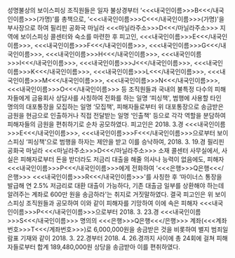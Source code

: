 성명불상의 보이스피싱 조직원들은 일자 불상경부터 ‘<<<내국인이름>>>B<<</내국인이름>>>(가명)'를 총책으로, ‘<<<내국인이름>>>C<<</내국인이름>>>(가명)'을 부사장으로 하여 필리핀 공화국 마닐라 <<<마닐라주소>>>D<<</마닐라주소>>> 지역에 보이스피싱 콜센터와 숙소를 마련한 후 피고인, <<<내국인이름>>>E<<</내국인이름>>>, <<<내국인이름>>>F<<</내국인이름>>>, <<<내국인이름>>>G<<</내국인이름>>>, <<<내국인이름>>>H<<</내국인이름>>>, <<<내국인이름>>>I<<</내국인이름>>>, <<<내국인이름>>>J<<</내국인이름>>>, <<<내국인이름>>>K<<</내국인이름>>>, <<<내국인이름>>>L<<</내국인이름>>>, <<<내국인이름>>>M<<</내국인이름>>>, <<<내국인이름>>>N<<</내국인이름>>>, <<<내국인이름>>>O<<</내국인이름>>> 등 조직원들과 국내의 불특정 다수의 피해자들에게 금융회사 상담사를 사칭하여 전화를 하는 일명 ‘피싱책', 범행에 사용할 타인 명의의 대포통장을 모집하는 일명 ‘모집책', 피해자들로부터 위 대포통장으로 송금받은 금원을 현금으로 인출하거나 직접 전달받는 일명 ‘인출책' 등으로 각각 역할을 분담하여 피해자들의 금원을 편취하기로 순차 공모하였다.
피고인은 2018. 3.경 <<<내국인이름>>>E<<</내국인이름>>>, <<<내국인이름>>>F<<</내국인이름>>>으로부터 보이스피싱 ‘피싱책'으로 범행을 하자는 제안을 받고 이를 승낙하여, 2018. 3. 19.경 필리핀 공화국 마닐라 <<<마닐라주소>>>D<<</마닐라주소>>> 소재 콜센터 사무실에서, 사실은 피해자로부터 돈을 받더라도 저금리 대출을 해줄 의사나 능력이 없음에도, 피해자 <<<내국인이름>>>P<<</내국인이름>>>에게 전화하여 ‘<<<은행>>>Q은행<<</은행>>> <<<내국인이름>>>R<<</내국인이름>>>'를 사칭한 후 ‘마이너스 통장을 발급해 연 2.5% 저금리로 대환 대출이 가능하다, 기존 대출금 일부를 상환해야 하는데 알려주는 계좌로 600만 원을 송금하라'는 취지로 거짓말하였다.
결국 피고인은 위 보이스피싱 조직원들과 공모하여 이와 같이 피해자를 기망하여 이에 속은 피해자 <<<내국인이름>>>P<<</내국인이름>>>으로부터 2018. 3. 23.경 <<<내국인이름>>>S<<</내국인이름>>> 명의의 <<<은행>>>Q은행<<</은행>>> 계좌(<<<계좌번호>>>T<<</계좌번호>>>)로 6,000,000원을 송금받은 것을 비롯하여 별지 범죄일람표 기재와 같이 2018. 3. 22.경부터 2018. 4. 26.경까지 사이에 총 24회에 걸쳐 피해자들로부터 합계 189,480,000원 상당을 송금받아 이를 편취하였다.